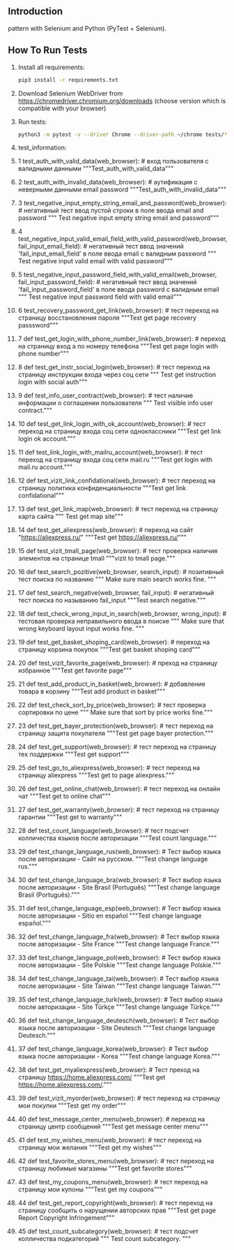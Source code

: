 Introduction
------------


pattern with Selenium and Python (PyTest + Selenium).



How To Run Tests
----------------

1) Install all requirements:

    ```bash
    pip3 install -r requirements.txt
    ```

2) Download Selenium WebDriver from https://chromedriver.chromium.org/downloads (choose version which is compatible with your browser)

3) Run tests:

    ```bash
    python3 -m pytest -v --driver Chrome --driver-path ~/chrome tests/*
    ```


4) test_information:




5) 1 test_auth_with_valid_data(web_browser):  # вход пользователя с валидными данными
    """Test_auth_with_valid_data"""


6) 2 test_auth_with_invalid_data(web_browser):  # аутификация с неверными данными email password
    """Test_auth_with_invalid_data"""
7) 3 test_negative_input_empty_string_email_and_password(web_browser):    # негативный тест ввод пустой строки в поле  ввода email and password
    """ Test negative input empty string email and password"""
8) 4 test_negative_input_valid_email_field_with_valid_password(web_browser, fail_input_email_field):	# негативный тест ввод значений 'fail_input_email_field' в поле ввода email c валидным password
    """ Test negative input valid email with valid password"""
9) 5 test_negative_input_password_field_with_valid_email(web_browser, fail_input_password_field):	#  негативный тест ввод значений 'fail_input_password_field' в поле ввода password c валидным email
    """ Test negative input password field with valid email"""
10) 6 test_recovery_password_get_link(web_browser):	# тест переход на страницу восстановления пароля
    """Test get page recovery passsword"""
11) 7 def test_get_login_with_phone_number_link(web_browser):     # переход на страницу вход а по номеру телефона
"""Test get page login with phone number"""
12) 8 def test_get_instr_social_login(web_browser):    # тест переход на страницу инструкции входа через соц сети
   """ Test get instruction login with social auth"""
13) 9 def test_info_user_contract(web_browser):    # тест наличие информации о соглашении пользователя
   """ Test visible info user contract."""
14) 10 def test_get_link_login_with_ok_account(web_browser):    # тест переход на страницу входа соц сети одноклассники
   """Test get link login ok account."""
15) 11 def test_link_login_with_mailru_account(web_browser):   #  тест переход на страницу входа соц сети mail.ru
   """Test get login with mail.ru account."""
16) 12 def test_vizit_link_confidational(web_browser):     #  тест переход на страницу политика конфиденциальности
   """Test get link confidational"""
17) 13 def test_get_link_map(web_browser):     # тест переход на страницу карта сайта
   """ Test get map site"""
18) 14 def test_get_aliexpress(web_browser):  # переход на сайт "https://aliexpress.ru/"
   """Test get https://aliexpress.ru/"""
19) 15 def test_vizit_tmall_page(web_browser):    # тест проверка наличия элементов на странице tmall
   """vizit to tmall page."""
20) 16 def test_search_pozitive(web_browser, search_input):    # позитивный тест поиска по названию
   """ Make sure main search works fine. """
21) 17 def test_search_negative(web_browser, fail_input):  # негативный тест поиска по называнию fail_input
   """Test search negative."""
22) 18 def test_check_wrong_input_in_search(web_browser, wrong_input):  # тестовая проверка неправильного ввода в поиске
   """ Make sure that wrong keyboard layout input works fine. """
23) 19 def test_get_basket_shoping_card(web_browser):    # переход на страницу корзина покупок
   """Test get basket shoping card"""
24) 20 def test_vizit_favorite_page(web_browser):    # преход на страницу избранное
   """Test get favorite page"""
25) 21 def test_add_product_in_basket(web_browser):     # добавление товара в корзину
   """Test add product in basket""" 
26) 22 def test_check_sort_by_price(web_browser):    # тест проверка сортировки по цене
   """ Make sure that sort by price works fine."""
27) 23 def test_get_bayer_protection(web_browser):    # тест переход на страницу защита покупателя
   """Test get page bayer protection."""
28) 24 def test_get_support(web_browser):    # тест переход на страницу тех поддержки
   """Test get support"""
29) 25 def test_go_to_aliexpress(web_browser):     # тест переход на страницу  aliexpress
   """Test get to page aliexpress."""
30) 26 def test_get_online_chat(web_browser):     # тест переход на онлайн чат
   """Test get to online chat"""
31) 27 def test_get_warranty(web_browser):    # тест переход на страницу гарантии
   """Test get to warranty"""
32) 28 def test_count_language(web_browser):    # тест подсчет колличества языков после авторизации
   """Test count language."""
33) 29 def test_change_language_rus(web_browser):     # Тест выбор языка после авторизации - Сайт на русском.
   """Test change language rus."""
34) 30 def test_change_language_bra(web_browser):    #  Тест выбор языка после авторизации - Site Brasil (Português)
   """Test change language Brasil (Português)."""
35) 31 def test_change_language_esp(web_browser):  # Тест выбор языка после авторизации - Sitio en español
   """Test change language español."""
36) 32 def test_change_language_fra(web_browser):  # Тест выбор языка после авторизации - Site France
   """Test change language France."""
37) 33 def test_change_language_pol(web_browser):  # Тест выбор языка после авторизации - Site Polskie
   """Test change language Polskie."""
38) 34 def test_change_language_tai(web_browser):    # Тест выбор языка после авторизации - Site Taiwan
   """Test change language Taiwan."""
39) 35 def test_change_language_turk(web_browser):    # Тест выбор языка после авторизации - Site Türkçe
   """Test change language Türkçe."""
40) 36 def test_change_language_deutesch(web_browser):     # Тест выбор языка после авторизации - Site Deutesch
   """Test change language Deutesch."""
41) 37 def test_change_language_korea(web_browser):    # Тест выбор языка после авторизации - Korea
   """Test change language Korea."""
42) 38 def test_get_myaliexpress(web_browser):    # Тест преход на страницу https://home.aliexpress.com/
   """Test get https://home.aliexpress.com/."""
43) 39 def test_vizit_myorder(web_browser):    # тест переход на страницу мои покупки
   """Test get my order"""
44) 40 def test_message_center_menu(web_browser):  # переход на страницу центр сообщений
   """Test get message center menu"""
45) 41 def test_my_wishes_menu(web_browser):    # тест переход на страницу мои желания
   """Test get my wishes"""
46) 42 def test_favorite_stores_menu(web_browser):    # тест переход на страницу любимые магазины
   """Test get favorite stores"""
47) 43 def test_my_coupons_menu(web_browser):  # тест переход на страницу мои купоны
   """Test get my coupons"""
48) 44 def test_get_report_copyright(web_browser):    # тест переход на страницу сообщить о нарущении авторских прав
   """Test get page Report Copyright Infringement"""
49) 45 def test_count_subcategory(web_browser):     # тест подсчет колличества подкатегорий
   """ Test count subcategory. """

